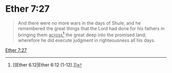 # Ether 7:27

> And there were no more wars in the days of Shule; and he remembered the great things that the Lord had done for his fathers in bringing them <u>across</u>[^a] the great deep into the promised land; wherefore he did execute judgment in righteousness all his days.

[Ether 7:27](https://www.churchofjesuschrist.org/study/scriptures/bofm/ether/7?lang=eng&id=p27#p27)


[^a]: [[Ether 6.12|Ether 6:12 (1-12).]]
